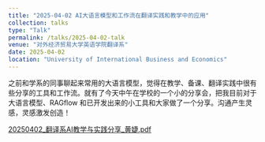 ```yaml
---
title: "2025-04-02 AI大语言模型和工作流在翻译实践和教学中的应用"
collection: talks
type: "Talk"
permalink: /talks/2025-04-02-talk
venue: "对外经济贸易大学英语学院翻译系"
date: 2025-04-02
location: "University of International Business and Economics"
---
```


之前和学系的同事聊起来常用的大语言模型，觉得在教学、备课、翻译实践中很有些分享的工具和工作流。就有了今天中午在学校的一个小的分享会，把我目前对于大语言模型、RAGflow 和已开发出来的小工具和大家做了一个分享。沟通产生灵感，灵感激发创造！

[20250402_翻译系AI教学与实践分享_黄婕.pdf](20250402_翻译系AI教学与实践分享_黄婕.pdf)
